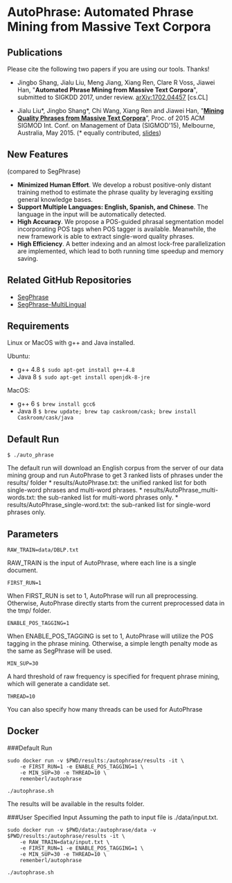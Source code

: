 # AutoPhrase: Automated Phrase Mining from Massive Text Corpora

## Publications

Please cite the following two papers if you are using our tools. Thanks!

*   Jingbo Shang, Jialu Liu, Meng Jiang, Xiang Ren, Clare R Voss, Jiawei Han, "**Automated Phrase Mining from Massive Text Corpora**", submitted to SIGKDD 2017, under review. [arXiv:1702.04457](https://128.84.21.199/abs/1702.04457) [cs.CL]

*   Jialu Liu\*, Jingbo Shang\*, Chi Wang, Xiang Ren and Jiawei Han, "**[Mining
    Quality Phrases from Massive Text
    Corpora](http://jialu.cs.illinois.edu/paper/sigmod2015-liu.pdf)**”, Proc. of
    2015 ACM SIGMOD Int. Conf. on Management of Data (SIGMOD'15), Melbourne,
    Australia, May 2015. (\* equally contributed,
    [slides](http://jialu.cs.illinois.edu/paper/sigmod2015-liu-slides.pdf))

## New Features
(compared to SegPhrase)

*   **Minimized Human Effort**. We develop a robust positive-only distant training method to estimate the phrase quality by leveraging exsiting general knowledge bases.
*   **Support Multiple Languages: English, Spanish, and Chinese**. The language
    in the input will be automatically detected.
*   **High Accuracy**. We propose a POS-guided phrasal segmentation model incorporating POS tags when POS tagger is available. Meanwhile, the new framework is able to extract single-word quality phrases.
*   **High Efficiency**. A better indexing and an almost lock-free parallelization are implemented, which lead to both running time speedup and memory saving.

## Related GitHub Repositories

*   [SegPhrase](https://github.com/shangjingbo1226/SegPhrase)
*	[SegPhrase-MultiLingual](https://github.com/remenberl/SegPhrase-MultiLingual)

## Requirements

Linux or MacOS with g++ and Java installed.

Ubuntu:

*   g++ 4.8 `$ sudo apt-get install g++-4.8`
*   Java 8 `$ sudo apt-get install openjdk-8-jre`

MacOS:

*   g++ 6 `$ brew install gcc6`
*   Java 8 `$ brew update; brew tap caskroom/cask; brew install Caskroom/cask/java`

## Default Run

```
$ ./auto_phrase
```

The default run will download an English corpus from the server of our data
mining group and run AutoPhrase to get 3 ranked lists of phrases under the
results/ folder * results/AutoPhrase.txt: the unified ranked list for both
single-word phrases and multi-word phrases. *
results/AutoPhrase_multi-words.txt: the sub-ranked list for multi-word phrases
only. * results/AutoPhrase_single-word.txt: the sub-ranked list for single-word
phrases only.

## Parameters

```
RAW_TRAIN=data/DBLP.txt
```

RAW_TRAIN is the input of AutoPhrase, where each line is a single document.

```
FIRST_RUN=1
```

When FIRST_RUN is set to 1, AutoPhrase will run all preprocessing. Otherwise,
AutoPhrase directly starts from the current preprocessed data in the tmp/
folder.

```
ENABLE_POS_TAGGING=1
```

When ENABLE_POS_TAGGING is set to 1, AutoPhrase will utilize the POS tagging in
the phrase mining. Otherwise, a simple length penalty mode as the same as
SegPhrase will be used.

```
MIN_SUP=30
```

A hard threshold of raw frequency is specified for frequent phrase mining, which
will generate a candidate set.

```
THREAD=10
```

You can also specify how many threads can be used for AutoPhrase

## Docker

###Default Run

```
sudo docker run -v $PWD/results:/autophrase/results -it \
    -e FIRST_RUN=1 -e ENABLE_POS_TAGGING=1 \
    -e MIN_SUP=30 -e THREAD=10 \
    remenberl/autophrase

./autophrase.sh
```

The results will be available in the results folder.

###User Specified Input
Assuming the path to input file is ./data/input.txt.
```
sudo docker run -v $PWD/data:/autophrase/data -v $PWD/results:/autophrase/results -it \
    -e RAW_TRAIN=data/input.txt \
    -e FIRST_RUN=1 -e ENABLE_POS_TAGGING=1 \
    -e MIN_SUP=30 -e THREAD=10 \
    remenberl/autophrase

./autophrase.sh
```
